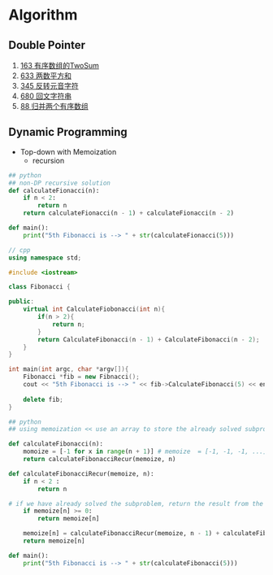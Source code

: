 # Algorithm

## <div id='dpointer'> Double Pointer </div>

1. [163 有序数组的TwoSum](./leetcode.md#163)
2. [633 两数平方和](./leetcode.md#633)
3. [345 反转元音字符](./leetcode.md#345)
4. [680 回文字符串](./leetcode.md#680)
5. [88 归并两个有序数组](./leetcode.md#88)

## <div id='dp'> Dynamic Programming </div>

- Top-down with Memoization
  - recursion

```python
## python
## non-DP recursive solution
def calculateFionacci(n):
    if n < 2:
        return n
    return calculateFionacci(n - 1) + calculateFionacci(n - 2)

def main():
    print("5th Fibonacci is --> " + str(calculateFionacci(5)))
```

```cpp
// cpp
using namespace std;

#include <iostream>

class Fibonacci {

public:
    virtual int CalculateFiobonacci(int n){
        if(n > 2){
            return n;
        }
        return CalculateFibonacci(n - 1) + CalculateFibonacci(n - 2);
    }
}

int main(int argc, char *argv[]){
    Fibonacci *fib = new Fibnacci();
    cout << "5th Fibonacci is --> " << fib->CalculateFibonacci(5) << endl;
    
    delete fib;
}
```

```python
## python
## using memoization << use an array to store the already solved subproblems

def calculateFibonacci(n):
    momoize = [-1 for x in range(n + 1)] # memoize  = [-1, -1, -1, ...] an array
    return calculateFibonacciRecur(memoize, n)

def calculateFibonacciRecur(memoize, n):
    if n < 2 :
        return n

# if we have already solved the subproblem, return the result from the cache
    if memoize[n] >= 0:
        return memoize[n]

    memoize[n] = calculateFibonacciRecur(memoize, n - 1) + calculateFibonacciRecur(memoize, n - 2)
    return memoize[n]

def main():
    print("5th Fibonacci is --> " + str(calculateFibonacci(5)))
```
